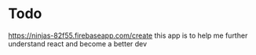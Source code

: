 # Todo

https://ninjas-82f55.firebaseapp.com/create
this app is to help me further understand react 
and become a better dev
